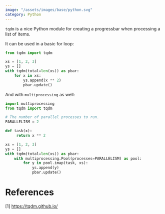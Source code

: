 ```yaml
---
image: "/assets/images/base/python.svg"
category: Python
---
```


`tqdm` is a nice Python module for creating a progressbar when processing a list of items.<!--more-->

It can be used in a basic for loop:

```python
from tqdm import tqdm

xs = [1, 2, 3]
ys = []
with tqdm(total=len(xs)) as pbar:
    for x in xs:
        ys.append(x ** 2)
        pbar.update()
```

And with `multiprocessing` as well:

```python
import multiprocessing
from tqdm import tqdm

# The number of parallel processes to run.
PARALLELISM = 2

def task(x):
     return x ** 2

xs = [1, 2, 3]
ys = []
with tqdm(total=len(xs)) as pbar:
    with multiprocessing.Pool(processes=PARALLELISM) as pool:
        for y in pool.imap(task, xs):
            ys.append(y)
            pbar.update()
```

# References

[1] https://tqdm.github.io/

